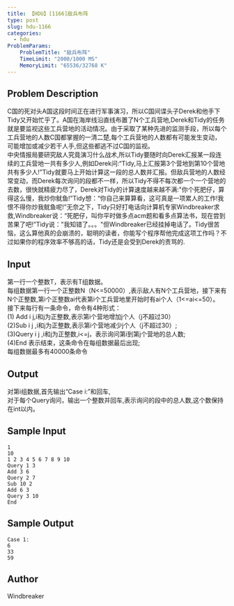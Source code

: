 ```yaml
---
title: 【HDU】[1166]敌兵布阵
type: post
slug: hdu-1166
categories:
  - hdu
ProblemParams:
    ProblemTitle: "敌兵布阵"
    TimeLimit: "2000/1000 MS"
    MemoryLimit: "65536/32768 K"
---
```


## Problem Description

C国的死对头A国这段时间正在进行军事演习，所以C国间谍头子Derek和他手下Tidy又开始忙乎了。A国在海岸线沿直线布置了N个工兵营地,Derek和Tidy的任务就是要监视这些工兵营地的活动情况。由于采取了某种先进的监测手段，所以每个工兵营地的人数C国都掌握的一清二楚,每个工兵营地的人数都有可能发生变动，可能增加或减少若干人手,但这些都逃不过C国的监视。  
中央情报局要研究敌人究竟演习什么战术,所以Tidy要随时向Derek汇报某一段连续的工兵营地一共有多少人,例如Derek问:“Tidy,马上汇报第3个营地到第10个营地共有多少人!”Tidy就要马上开始计算这一段的总人数并汇报。但敌兵营地的人数经常变动，而Derek每次询问的段都不一样，所以Tidy不得不每次都一个一个营地的去数，很快就精疲力尽了，Derek对Tidy的计算速度越来越不满:"你个死肥仔，算得这么慢，我炒你鱿鱼!”Tidy想：“你自己来算算看，这可真是一项累人的工作!我恨不得你炒我鱿鱼呢!”无奈之下，Tidy只好打电话向计算机专家Windbreaker求救,Windbreaker说：“死肥仔，叫你平时做多点acm题和看多点算法书，现在尝到苦果了吧!”Tidy说："我知错了。。。"但Windbreaker已经挂掉电话了。Tidy很苦恼，这么算他真的会崩溃的，聪明的读者，你能写个程序帮他完成这项工作吗？不过如果你的程序效率不够高的话，Tidy还是会受到Derek的责骂的.

## Input

第一行一个整数T，表示有T组数据。  
每组数据第一行一个正整数N（N<=50000）,表示敌人有N个工兵营地，接下来有N个正整数,第i个正整数ai代表第i个工兵营地里开始时有ai个人（1<=ai<=50）。  
接下来每行有一条命令，命令有4种形式：  
(1) Add i j,i和j为正整数,表示第i个营地增加j个人（j不超过30）  
(2)Sub i j ,i和j为正整数,表示第i个营地减少j个人（j不超过30）;  
(3)Query i j ,i和j为正整数,i<=j，表示询问第i到第j个营地的总人数;  
(4)End 表示结束，这条命令在每组数据最后出现;  
每组数据最多有40000条命令

## Output

对第i组数据,首先输出“Case i:”和回车,  
对于每个Query询问，输出一个整数并回车,表示询问的段中的总人数,这个数保持在int以内。

## Sample Input

```
1
10
1 2 3 4 5 6 7 8 9 10
Query 1 3
Add 3 6
Query 2 7
Sub 10 2
Add 6 3
Query 3 10
End 

```

## Sample Output

```
Case 1:
6
33
59

```

## Author

Windbreaker
